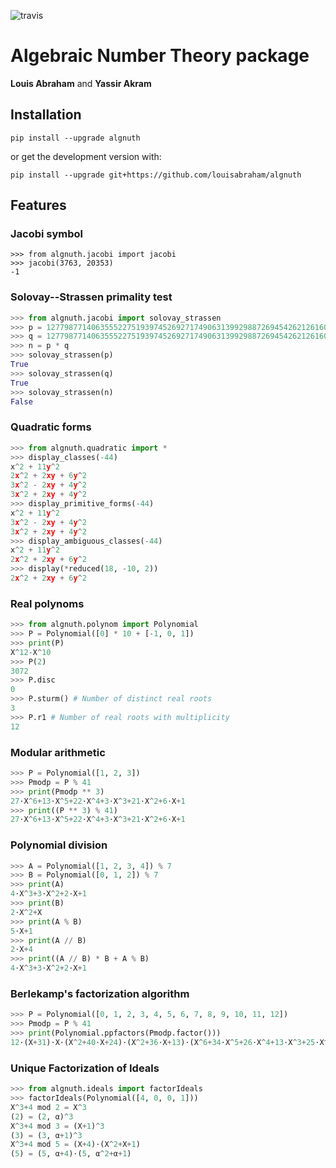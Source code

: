 ![travis](https://travis-ci.org/louisabraham/algnuth.svg?branch=master)

Algebraic Number Theory package
===============================

**Louis Abraham** and **Yassir Akram**

Installation
------------

    pip install --upgrade algnuth

or get the development version with:

    pip install --upgrade git+https://github.com/louisabraham/algnuth

Features
--------

### Jacobi symbol

```pythoh
>>> from algnuth.jacobi import jacobi
>>> jacobi(3763, 20353)
-1
```

### Solovay--Strassen primality test

```python
>>> from algnuth.jacobi import solovay_strassen
>>> p = 12779877140635552275193974526927174906313992988726945426212616053383820179306398832891367199026816638983953765799977121840616466620283861630627224899026453
>>> q = 12779877140635552275193974526927174906313992988726945426212616053383820179306398832891367199026816638983953765799977121840616466620283861630627224899027521
>>> n = p * q
>>> solovay_strassen(p)
True
>>> solovay_strassen(q)
True
>>> solovay_strassen(n)
False
```

### Quadratic forms

```python
>>> from algnuth.quadratic import *
>>> display_classes(-44)
x^2 + 11y^2
2x^2 + 2xy + 6y^2
3x^2 - 2xy + 4y^2
3x^2 + 2xy + 4y^2
>>> display_primitive_forms(-44)
x^2 + 11y^2
3x^2 - 2xy + 4y^2
3x^2 + 2xy + 4y^2
>>> display_ambiguous_classes(-44)
x^2 + 11y^2
2x^2 + 2xy + 6y^2
>>> display(*reduced(18, -10, 2))
2x^2 + 2xy + 6y^2
```

### Real polynoms

```python
>>> from algnuth.polynom import Polynomial
>>> P = Polynomial([0] * 10 + [-1, 0, 1])
>>> print(P)
X^12-X^10
>>> P(2)
3072
>>> P.disc
0
>>> P.sturm() # Number of distinct real roots
3
>>> P.r1 # Number of real roots with multiplicity
12
```

### Modular arithmetic

```python
>>> P = Polynomial([1, 2, 3])
>>> Pmodp = P % 41
>>> print(Pmodp ** 3)
27⋅X^6+13⋅X^5+22⋅X^4+3⋅X^3+21⋅X^2+6⋅X+1
>>> print((P ** 3) % 41)
27⋅X^6+13⋅X^5+22⋅X^4+3⋅X^3+21⋅X^2+6⋅X+1
```

### Polynomial division

```python
>>> A = Polynomial([1, 2, 3, 4]) % 7
>>> B = Polynomial([0, 1, 2]) % 7
>>> print(A)
4⋅X^3+3⋅X^2+2⋅X+1
>>> print(B)
2⋅X^2+X
>>> print(A % B)
5⋅X+1
>>> print(A // B)
2⋅X+4
>>> print((A // B) * B + A % B)
4⋅X^3+3⋅X^2+2⋅X+1
```

### Berlekamp's factorization algorithm

```python
>>> P = Polynomial([0, 1, 2, 3, 4, 5, 6, 7, 8, 9, 10, 11, 12])
>>> Pmodp = P % 41
>>> print(Polynomial.ppfactors(Pmodp.factor()))
12⋅(X+31)⋅X⋅(X^2+40⋅X+24)⋅(X^2+36⋅X+13)⋅(X^6+34⋅X^5+26⋅X^4+13⋅X^3+25⋅X^2+26⋅X+35)
```

### Unique Factorization of Ideals

```python
>>> from algnuth.ideals import factorIdeals
>>> factorIdeals(Polynomial([4, 0, 0, 1]))
X^3+4 mod 2 = X^3
(2) = (2, α)^3
X^3+4 mod 3 = (X+1)^3
(3) = (3, α+1)^3
X^3+4 mod 5 = (X+4)⋅(X^2+X+1)
(5) = (5, α+4)⋅(5, α^2+α+1)
```
